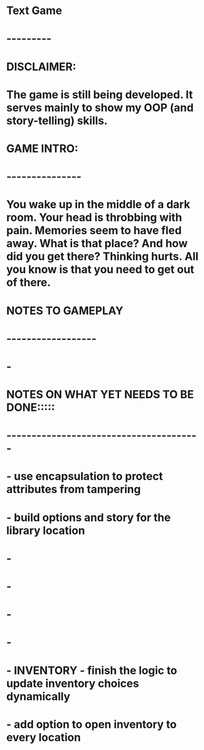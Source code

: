 # Text Game
# ---------
#
# DISCLAIMER:
# The game is still being developed. It serves mainly to show my OOP (and story-telling) skills. 
#
# GAME INTRO:
# ---------------
# You wake up in the middle of a dark room. Your head is throbbing with pain. Memories seem to have fled away. What is that place? And how did you get there? Thinking hurts. All you know is that you need to get out of there.
#
# NOTES TO GAMEPLAY
# ------------------
# - 
#
# NOTES ON WHAT YET NEEDS TO BE DONE:::::
# ---------------------------------------
# 
# - use encapsulation to protect attributes from tampering
# 
# - build options and story for the library location
# - 
# - 
# - 
# -
# - INVENTORY - finish the logic to update inventory choices dynamically
#             - add option to open inventory to every location
# 
#
#
#
#
# 

